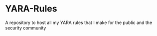 # YARA-Rules
A repository to host all my YARA rules that I make for the public and the security community
